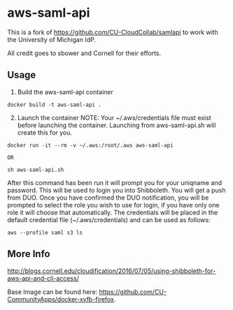 # aws-saml-api

This is a fork of https://github.com/CU-CloudCollab/samlapi to work with the University of Michigan IdP.

All credit goes to sbower and Cornell for their efforts.

## Usage
1. Build the aws-saml-api container
```
docker build -t aws-saml-api .
```

2. Launch the container
NOTE: Your ~/.aws/credentials file must exist before launching the container. Launching from aws-saml-api.sh will create this for you.
```
docker run -it --rm -v ~/.aws:/root/.aws aws-saml-api

OR

sh aws-saml-api.sh
```

After this command has been run it will prompt you for your uniqname and password.  This will be used to login you into Shibboleth. You will get a push from DUO.  Once you have confirmed the DUO notification, you will be prompted to select the role you wish to use for login, if you have only one role it will choose that automatically.  The credentials will be placed in the default credential file (~/.aws/credentials) and can be used as follows:

```
aws --profile saml s3 ls
```

## More Info

http://blogs.cornell.edu/cloudification/2016/07/05/using-shibboleth-for-aws-api-and-cli-access/

Base Image can be found here: https://github.com/CU-CommunityApps/docker-xvfb-firefox.
